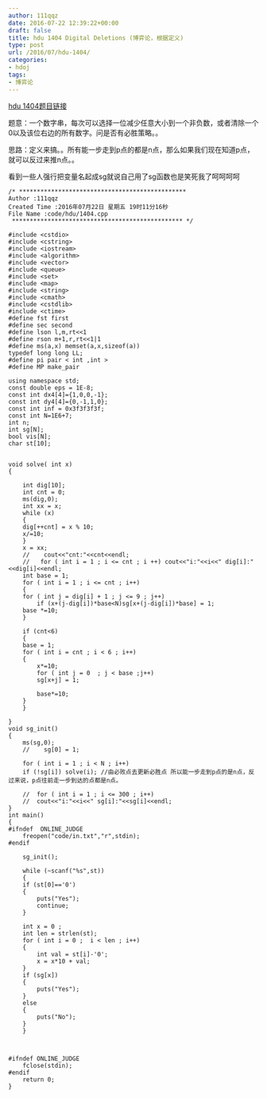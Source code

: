 ```yaml
---
author: 111qqz
date: 2016-07-22 12:39:22+00:00
draft: false
title: hdu 1404 Digital Deletions (博弈论，根据定义)
type: post
url: /2016/07/hdu-1404/
categories:
- hdoj
tags:
- 博弈论
---
```


[hdu 1404题目链接](http://acm.hdu.edu.cn/showproblem.php?pid=1404)

题意：一个数字串，每次可以选择一位减少任意大小到一个非负数，或者清除一个0以及该位右边的所有数字。问是否有必胜策略。。

思路：定义来搞。。所有能一步走到p点的都是n点，那么如果我们现在知道p点，就可以反过来推n点。。

看到一些人强行把变量名起成sg就说自己用了sg函数也是笑死我了呵呵呵呵



 

    
    /* ***********************************************
    Author :111qqz
    Created Time :2016年07月22日 星期五 19时11分16秒
    File Name :code/hdu/1404.cpp
     ************************************************ */
    
    #include <cstdio>
    #include <cstring>
    #include <iostream>
    #include <algorithm>
    #include <vector>
    #include <queue>
    #include <set>
    #include <map>
    #include <string>
    #include <cmath>
    #include <cstdlib>
    #include <ctime>
    #define fst first
    #define sec second
    #define lson l,m,rt<<1
    #define rson m+1,r,rt<<1|1
    #define ms(a,x) memset(a,x,sizeof(a))
    typedef long long LL;
    #define pi pair < int ,int >
    #define MP make_pair
    
    using namespace std;
    const double eps = 1E-8;
    const int dx4[4]={1,0,0,-1};
    const int dy4[4]={0,-1,1,0};
    const int inf = 0x3f3f3f3f;
    const int N=1E6+7;
    int n;
    int sg[N];
    bool vis[N];
    char st[10];
    
    
    void solve( int x)
    {
    
        int dig[10];
        int cnt = 0;
        ms(dig,0);
        int xx = x;
        while (x)
        {
    	dig[++cnt] = x % 10;
    	x/=10;
        }
        x = xx;
        //    cout<<"cnt:"<<cnt<<endl; 
        //   for ( int i = 1 ; i <= cnt ; i ++) cout<<"i:"<<i<<" dig[i]:"<<dig[i]<<endl;
        int base = 1;
        for ( int i = 1 ; i <= cnt ; i++)
        {
    	for ( int j = dig[i] + 1 ; j <= 9 ; j++)
    	    if (x+(j-dig[i])*base<N)sg[x+(j-dig[i])*base] = 1;
    	base *=10;
        }
    
        if (cnt<6)
        {
    	base = 1;
    	for ( int i = cnt ; i < 6 ; i++)
    	{
    	    x*=10;
    	    for ( int j = 0  ; j < base ;j++)
    		sg[x+j] = 1;
    
    	    base*=10;
    	}
        }   
    
    }
    void sg_init()
    {
        ms(sg,0);
        //    sg[0] = 1;
    
        for ( int i = 1 ; i < N ; i++)
    	if (!sg[i]) solve(i); //由必败点去更新必胜点 所以能一步走到p点的是n点，反过来说，p点往前走一步到达的点都是n点。
    
        //  for ( int i = 1 ; i <= 300 ; i++)
        //	cout<<"i:"<<i<<" sg[i]:"<<sg[i]<<endl;
    }
    int main()
    {
    #ifndef  ONLINE_JUDGE 
        freopen("code/in.txt","r",stdin);
    #endif
    
        sg_init();
    
        while (~scanf("%s",st))
        {
    	if (st[0]=='0')
    	{
    	    puts("Yes");
    	    continue;
    	}
    
    	int x = 0 ;
    	int len = strlen(st);
    	for ( int i = 0 ;  i < len ; i++)
    	{
    	    int val = st[i]-'0';
    	    x = x*10 + val;
    	}
    	if (sg[x])
    	{
    	    puts("Yes");
    	}
    	else
    	{
    	    puts("No");
    	}
        }
    
    
    
    #ifndef ONLINE_JUDGE  
        fclose(stdin);
    #endif
        return 0;
    }
    




